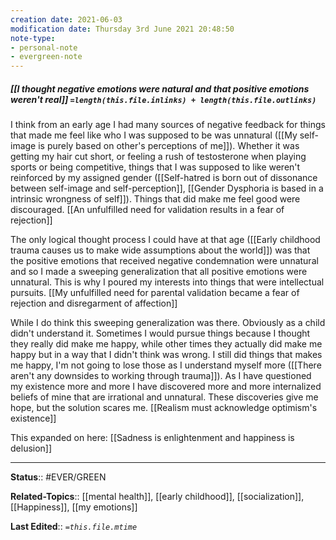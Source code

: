 ```yaml
---
creation date: 2021-06-03
modification date: Thursday 3rd June 2021 20:48:50
note-type: 
- personal-note
- evergreen-note
---
```


##### [[I thought negative emotions were natural and that positive emotions weren't real]] `=length(this.file.inlinks) + length(this.file.outlinks)`

I think from an early age I had many sources of negative feedback for things that made me feel like who I was supposed to be was unnatural ([[My self-image is purely based on other's perceptions of me]]). Whether it was getting my hair cut short, or feeling a rush of testosterone when playing sports or being competitive, things that I was supposed to like weren't reinforced by my assigned gender ([[Self-hatred is born out of dissonance between self-image and self-perception]], [[Gender Dysphoria is based in a intrinsic wrongness of self]]). Things that did make me feel good were discouraged. [[An unfulfilled need for validation results in a fear of rejection]]

The only logical thought process I could have at that age ([[Early childhood trauma causes us to make wide assumptions about the world]]) was that the positive emotions that received negative condemnation were unnatural and so I made a sweeping generalization that all positive emotions were unnatural. This is why I poured my interests into things that were intellectual pursuits. [[My unfulfilled need for parental validation became a fear of rejection and disregarment of affection]]

While I do think this sweeping generalization was there. Obviously as a child didn't understand it. Sometimes I would pursue things because I thought they really did make me happy, while other times they actually did make me happy but in a way that I didn't think was wrong. I still did things that makes me happy, I'm not going to lose those as I understand myself more ([[There aren't any downsides to working through trauma]]). As I have questioned my existence more and more I have discovered more and more internalized beliefs of mine that are irrational and unnatural. These discoveries give me hope, but the solution scares me. [[Realism must acknowledge optimism's existence]]

This expanded on here: [[Sadness is enlightenment and happiness is delusion]]

---
**Status**:: #EVER/GREEN 

**Related-Topics**:: [[mental health]], [[early childhood]], [[socialization]], [[Happiness]], [[my emotions]]
	
**Last Edited**:: *`=this.file.mtime`*
	

